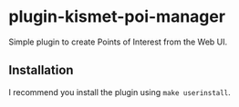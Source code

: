 # plugin-kismet-poi-manager

Simple plugin to create Points of Interest from the Web UI.

## Installation

I recommend you install the plugin using ```make userinstall```.
